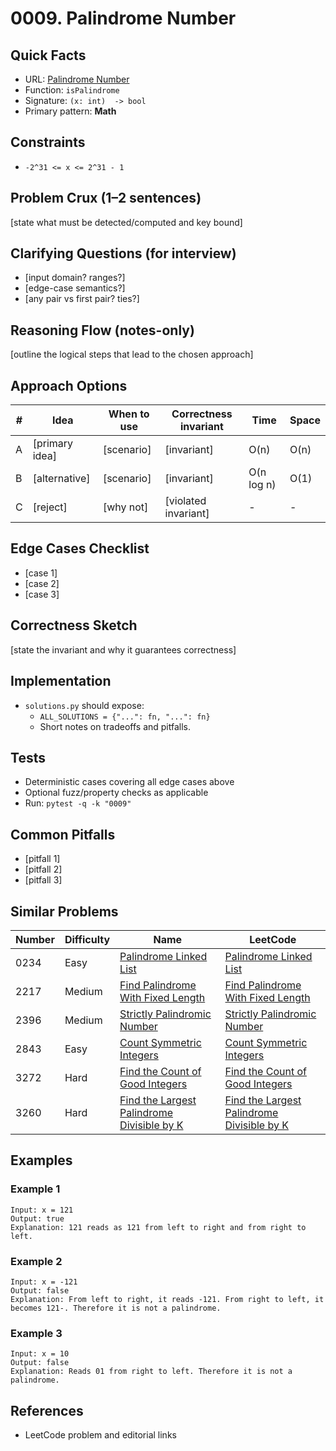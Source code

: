 # 0009. Palindrome Number

## Quick Facts

- URL: [Palindrome Number](https://leetcode.com/problems/palindrome-number/)
- Function: `isPalindrome`
- Signature: `(x: int)  -> bool`
- Primary pattern: **Math**

## Constraints

- `-2^31 <= x <= 2^31 - 1`

## Problem Crux (1–2 sentences)

[state what must be detected/computed and key bound]

## Clarifying Questions (for interview)

- [input domain? ranges?]
- [edge-case semantics?]
- [any pair vs first pair? ties?]

## Reasoning Flow (notes-only)

[outline the logical steps that lead to the chosen approach]

## Approach Options

| # | Idea | When to use | Correctness invariant | Time | Space |
|---|------|-------------|-----------------------|------|-------|
| A | [primary idea] | [scenario] | [invariant] | O(n) | O(n) |
| B | [alternative] | [scenario] | [invariant] | O(n log n) | O(1) |
| C | [reject] | [why not] | [violated invariant] | - | - |

## Edge Cases Checklist

- [case 1]
- [case 2]
- [case 3]

## Correctness Sketch

[state the invariant and why it guarantees correctness]

## Implementation

- `solutions.py` should expose:
  - `ALL_SOLUTIONS = {"...": fn, "...": fn}`
  - Short notes on tradeoffs and pitfalls.

## Tests

- Deterministic cases covering all edge cases above
- Optional fuzz/property checks as applicable
- Run: `pytest -q -k "0009"`

## Common Pitfalls

- [pitfall 1]
- [pitfall 2]
- [pitfall 3]

## Similar Problems

| Number | Difficulty | Name | LeetCode |
|---|---|---|---|
| 0234 | Easy | [Palindrome Linked List](../0234-palindrome-linked-list/readme.md) | [Palindrome Linked List](https://leetcode.com/problems/palindrome-linked-list/) |
| 2217 | Medium | [Find Palindrome With Fixed Length](../2217-find-palindrome-with-fixed-length/readme.md) | [Find Palindrome With Fixed Length](https://leetcode.com/problems/find-palindrome-with-fixed-length/) |
| 2396 | Medium | [Strictly Palindromic Number](../2396-strictly-palindromic-number/readme.md) | [Strictly Palindromic Number](https://leetcode.com/problems/strictly-palindromic-number/) |
| 2843 | Easy | [Count Symmetric Integers](../2843-count-symmetric-integers/readme.md) | [Count Symmetric Integers](https://leetcode.com/problems/count-symmetric-integers/) |
| 3272 | Hard | [Find the Count of Good Integers](../3272-find-the-count-of-good-integers/readme.md) | [Find the Count of Good Integers](https://leetcode.com/problems/find-the-count-of-good-integers/) |
| 3260 | Hard | [Find the Largest Palindrome Divisible by K](../3260-find-the-largest-palindrome-divisible-by-k/readme.md) | [Find the Largest Palindrome Divisible by K](https://leetcode.com/problems/find-the-largest-palindrome-divisible-by-k/) |

## Examples

### Example 1

```text
Input: x = 121
Output: true
Explanation: 121 reads as 121 from left to right and from right to left.
```

### Example 2

```text
Input: x = -121
Output: false
Explanation: From left to right, it reads -121. From right to left, it becomes 121-. Therefore it is not a palindrome.
```

### Example 3

```text
Input: x = 10
Output: false
Explanation: Reads 01 from right to left. Therefore it is not a palindrome.
```

## References

- LeetCode problem and editorial links
